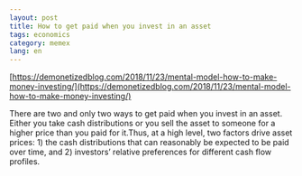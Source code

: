 ```yaml
---
layout: post
title: How to get paid when you invest in an asset
tags: economics
category: memex
lang: en
---
```


[https://demonetizedblog.com/2018/11/23/mental-model-how-to-make-money-investing/](https://demonetizedblog.com/2018/11/23/mental-model-how-to-make-money-investing/)

There are two and only two ways to get paid when you invest in an asset. Either you take cash distributions or you sell the asset to someone for a higher price than you paid for it.Thus, at a high level, two factors drive asset prices: 1\) the cash distributions that can reasonably be expected to be paid over time, and 2\) investors’ relative preferences for different cash flow profiles.

